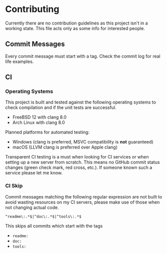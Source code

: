 # Contributing

Currently there are no contribution guidelines as this
project isn't in a working state. This file acts only
as some info for interested people.

## Commit Messages

Every commit message must start with a tag. Check the
commit log for real life examples.

## CI

### Operating Systems

This project is built and tested against the following
operating systems to check compilation and if the unit
tests are successful.

 - FreeBSD 12 with clang 8.0
 - Arch Linux with clang 8.0

Planned platforms for automated testing:

 - Windows (clang is preferred, MSVC compatibility is **not** guaranteed)
 - macOS (LLVM clang is preferred over Apple clang)

Transparent CI testing is a must when looking for CI services
or when setting up a new server from scratch. This means no GitHub
commit status changes (green check mark, red cross, etc.). If
someone known such a service please let me know.

### CI Skip

Commit messages matching the following regular expression
are not built to avoid wasting resources on my CI servers,
please make use of those when not changing actual code.

```
^readme\:.*$|^doc\:.*$|^tools\:.*$
```

This skips all commits which start with the tags

 - `readme:`
 - `doc:`
 - `tools:`

